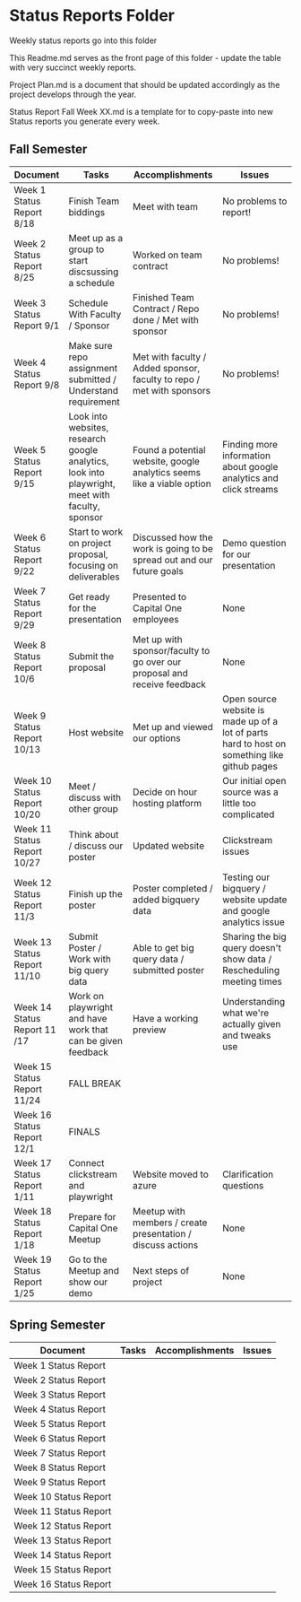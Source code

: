 # Status Reports Folder
Weekly status reports go into this folder

This Readme.md serves as the front page of this folder - update the table with very succinct weekly reports.

Project Plan.md is a document that should be updated accordingly as the project develops through the year.

Status Report Fall Week XX.md is a template for to copy-paste into new Status reports you generate every week.

## Fall Semester

| Document | Tasks | Accomplishments | Issues |
|---|---|---|---|
| Week 1 Status Report 8/18 | Finish Team biddings | Meet with team | No problems to report! |
| Week 2 Status Report 8/25 | Meet up as a group to start discsussing a schedule | Worked on team contract | No problems! |
| Week 3 Status Report 9/1 | Schedule With Faculty / Sponsor | Finished Team Contract / Repo done / Met with sponsor | No problems! |
| Week 4 Status Report 9/8 | Make sure repo assignment submitted / Understand requirement | Met with faculty / Added sponsor, faculty to repo / met with sponsors| No problems! |
| Week 5 Status Report 9/15 | Look into websites, research google analytics, look into playwright, meet with faculty, sponsor | Found a potential website, google analytics seems like a viable option | Finding more information about google analytics and click streams |
| Week 6 Status Report 9/22 | Start to work on project proposal, focusing on deliverables | Discussed how the work is going to be spread out and our future goals | Demo question for our presentation |
| Week 7 Status Report 9/29 | Get ready for the presentation | Presented to Capital One employees | None |
| Week 8 Status Report 10/6 | Submit the proposal | Met up with sponsor/faculty to go over our proposal and receive feedback | None |
| Week 9 Status Report 10/13 | Host website | Met up and viewed our options | Open source website is made up of a lot of parts hard to host on something like github pages |
| Week 10 Status Report 10/20 | Meet / discuss with other group | Decide on hour hosting platform | Our initial open source was a little too complicated |
| Week 11 Status Report 10/27 | Think about / discuss our poster | Updated website | Clickstream issues |
| Week 12 Status Report 11/3 | Finish up the poster | Poster completed / added bigquery data | Testing our bigquery / website update and google analytics issue |
| Week 13 Status Report 11/10| Submit Poster / Work with big query data | Able to get big query data / submitted poster | Sharing the big query doesn't show data / Rescheduling meeting times |
| Week 14 Status Report 11 /17 | Work on playwright and have work that can be given feedback | Have a working preview | Understanding what we're actually given and tweaks use |
| Week 15 Status Report 11/24 | FALL BREAK | | |
| Week 16 Status Report  12/1 | FINALS | | |
| Week 17 Status Report  1/11 | Connect clickstream and playwright | Website moved to azure | Clarification questions  |
| Week 18 Status Report  1/18 | Prepare for Capital One Meetup | Meetup with members / create presentation / discuss actions | None |
| Week 19 Status Report  1/25 | Go to the Meetup and show our demo | Next steps of project | None  |


## Spring Semester

| Document | Tasks | Accomplishments| Issues |
|---|---|---|---|
| Week 1 Status Report | | | |
| Week 2 Status Report | | | |
| Week 3 Status Report | | | |
| Week 4 Status Report | | | |
| Week 5 Status Report | | | |
| Week 6 Status Report | | | |
| Week 7 Status Report | | | |
| Week 8 Status Report | | | |
| Week 9 Status Report | | | |
| Week 10 Status Report | | | |
| Week 11 Status Report | | | |
| Week 12 Status Report | | | |
| Week 13 Status Report | | | |
| Week 14 Status Report | | | |
| Week 15 Status Report | | | |
| Week 16 Status Report | | | |
